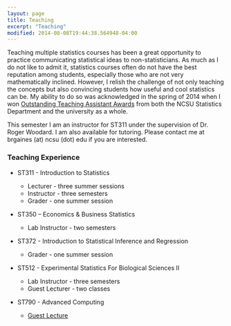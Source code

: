 ```yaml
---
layout: page
title: Teaching
excerpt: "Teaching"
modified: 2014-08-08T19:44:38.564948-04:00
---
```


Teaching multiple statistics courses has been a great opportunity to practice communicating statistical ideas to non-statisticians.  As much as I do not like to admit it, statistics courses often do not have the best reputation among students, especially those who are not very mathematically inclined.  However, I relish the challenge of not only teaching the concepts but also convincing students how useful and cool statistics can be.  My ability to do so was acknowledged in the spring of 2014 when I won [Outstanding Teaching Assistant Awards](http://www.stat.ncsu.edu/blogs/news/?p=654) from both the NCSU Statistics Department and the university as a whole.

This semester I am an instructor for ST311 under the supervision of Dr. Roger Woodard.  I am also available for tutoring.  Please contact me at brgaines (at) ncsu (dot) edu if you are interested.

### Teaching Experience

* ST311 - Introduction to Statistics
    * Lecturer - three summer sessions
    * Instructor - three semesters
    * Grader - one summer session

* ST350 – Economics & Business Statistics
    * Lab Instructor - two semesters

* ST372 - Introduction to Statistical Inference and Regression
    * Grader - one summer session

* ST512 - Experimental Statistics For Biological Sciences II
    * Lab Instructor - three semesters
    * Guest Lecturer - two classes

* ST790 - Advanced Computing
	* [Guest Lecture](http://brgaines.github.io/talks/)

